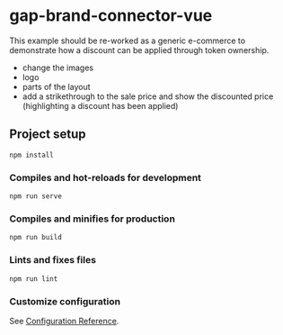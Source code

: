 # gap-brand-connector-vue

This example should be re-worked as a generic e-commerce to demonstrate how a discount can be applied through token ownership.

- change the images
- logo
- parts of the layout
- add a strikethrough to the sale price and show the discounted price (highlighting a discount has been applied)

## Project setup
```
npm install
```

### Compiles and hot-reloads for development
```
npm run serve
```

### Compiles and minifies for production
```
npm run build
```

### Lints and fixes files
```
npm run lint
```

### Customize configuration
See [Configuration Reference](https://cli.vuejs.org/config/).
